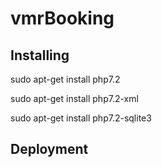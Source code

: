 # vmrBooking

## Installing
sudo apt-get install php7.2

sudo apt-get install php7.2-xml

sudo apt-get install php7.2-sqlite3

## Deployment

